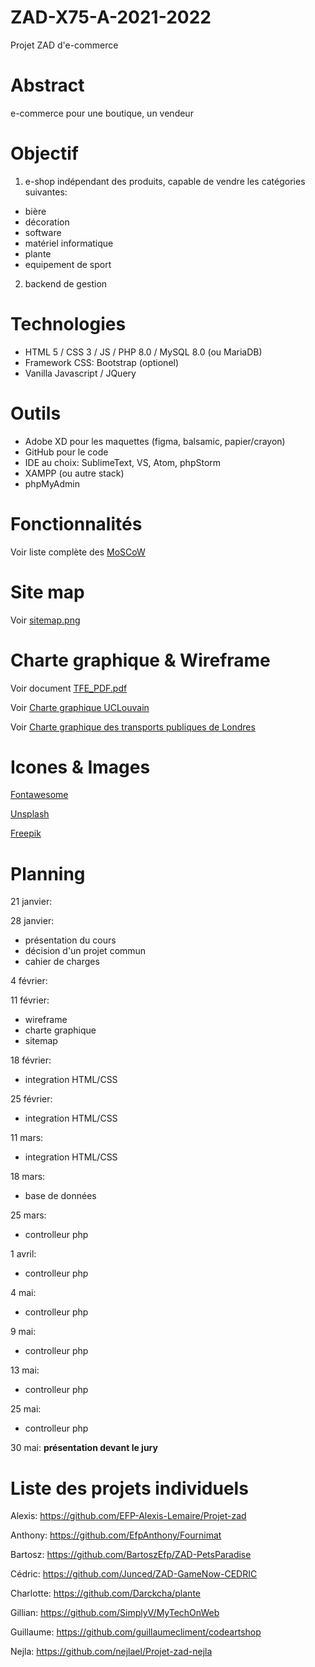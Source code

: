 # ZAD-X75-A-2021-2022
Projet ZAD d'e-commerce


# Abstract
e-commerce pour une boutique, un vendeur

# Objectif
1. e-shop indépendant des produits, capable de vendre les catégories suivantes:
- bière
- décoration
- software
- matériel informatique
- plante
- equipement de sport

2. backend de gestion

# Technologies
- HTML 5 / CSS 3 / JS / PHP 8.0 / MySQL 8.0 (ou MariaDB)
- Framework CSS: Bootstrap (optionel)
- Vanilla Javascript / JQuery


# Outils
- Adobe XD pour les maquettes (figma, balsamic, papier/crayon)
- GitHub pour le code
- IDE au choix: SublimeText, VS, Atom, phpStorm
- XAMPP (ou autre stack)
- phpMyAdmin


# Fonctionnalités
Voir liste complète des [MoSCoW](https://github.com/HexMakina/ZAD-X75-A-2021-2022/blob/main/features.md)

# Site map
Voir [sitemap.png](https://github.com/HexMakina/ZAD-X75-A-2021-2022/blob/main/sitemap.png)

# Charte graphique & Wireframe
Voir document [TFE_PDF.pdf](https://github.com/HexMakina/ZAD-X75-A-2021-2022/blob/main/TFE_PDF.pdf)

Voir [Charte graphique UCLouvain](https://uclouvain.be/fr/decouvrir/charte-graphique-uclouvain.html)

Voir [Charte graphique des transports publiques de Londres](https://github.com/HexMakina/ZAD-X75-A-2021-2022/blob/main/vcs-basic-elements.pdf)


# Icones & Images
[Fontawesome](https://fontawesome.com/v5.15/icons?d=gallery&p=2)

[Unsplash](https://unsplash.com/)

[Freepik](https://www.freepik.com/)

# Planning

21 janvier:

28 janvier:
- présentation du cours
- décision d'un projet commun
- cahier de charges


4 février:

11 février:

- wireframe
- charte graphique
- sitemap

18 février:
- integration HTML/CSS

25 février:
- integration HTML/CSS

11 mars:
- integration HTML/CSS

18 mars:
- base de données

25 mars:
- controlleur php

1 avril:
- controlleur php

4 mai:
- controlleur php
 
9 mai:
- controlleur php
 
13 mai:
- controlleur php

25 mai:
- controlleur php

30 mai: __présentation devant le jury__


# Liste des projets individuels
Alexis: https://github.com/EFP-Alexis-Lemaire/Projet-zad

Anthony: https://github.com/EfpAnthony/Fournimat

Bartosz: https://github.com/BartoszEfp/ZAD-PetsParadise

Cédric: https://github.com/Junced/ZAD-GameNow-CEDRIC

Charlotte: https://github.com/Darckcha/plante

Gillian: https://github.com/SimplyV/MyTechOnWeb

Guillaume: https://github.com/guillaumecliment/codeartshop

Nejla: https://github.com/nejlael/Projet-zad-nejla
